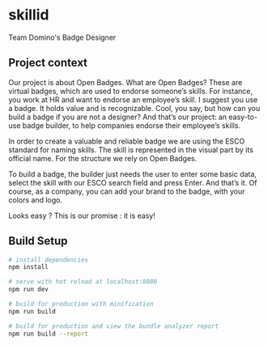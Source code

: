 # skillid
Team Domino's Badge Designer


## Project context
Our project is about Open Badges. What are Open Badges? These are virtual badges, which are used to endorse someone’s skills. For instance, you work at HR and want to endorse an employee’s skill. I suggest you  use a badge. It holds value and is recognizable. Cool, you say, but how can you build a badge if you are not a designer? And that’s our project: an easy-to-use badge builder, to help companies endorse their employee’s skills.

In order to create a valuable and reliable badge we are using the ESCO standard for naming skills. The skill is represented in the visual part by its official name. For the structure we rely on Open Badges.

To build a badge, the builder just needs the user to enter some basic data, select the skill with our ESCO search field and press Enter. And that’s it. Of course, as a company, you can add your brand to the badge, with your colors and logo.

Looks easy ? This is our promise : it is easy!


## Build Setup

``` bash
# install dependencies
npm install

# serve with hot reload at localhost:8080
npm run dev

# build for production with minification
npm run build

# build for production and view the bundle analyzer report
npm run build --report
